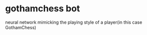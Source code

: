 # gothamchess bot
 neural network mimicking the playing style of a player(in this case GothamChess)
